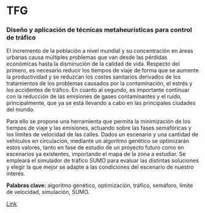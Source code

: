 # TFG


### Diseño y aplicación de técnicas metaheurísticas para control de tráfico


El incremento de la población a nivel mundial y su concentración en áreas urbanas causa múltiples problemas que van desde las pérdidas económicas hasta la disminución de la calidad de vida. Respecto del primero, es necesario reducir los tiempos de viaje de forma que se aumente la productividad y se reduzcan los costes sanitarios derivados de los tratamientos de los problemas causados por la contaminación, el estrés y los accidentes de tráfico. En cuanto al segundo, es importante continuar con la reducción de las emisiones de gases contaminantes y el ruido, principalmente, que ya se está llevando a cabo en las principales ciudades del mundo.

Para ello se propone una herramienta que permita la minimización de los tiempos de viaje y las emisiones, actuando sobre las fases semafóricas y los límites de velocidad de las calles. Dados un escenario y una cantidad de vehículos en circulación, mediante un algoritmo genético se optimizarán estos valores, tanto en fase de estudio de un proyecto futuro como en escenarios ya existentes, importando el mapa de la zona a estudiar. Se empleará el simulador de tráfico SUMO para evaluar las distintas soluciones y elegir la que mejor se adapte a las condiciones del escenario de nuestro interés.

**Palabras clave:** algoritmo genético, optimización, tráfico, semáforo, límite de velocidad, simulación, SUMO.

[Link](https://riunet.upv.es/handle/10251/188273)
